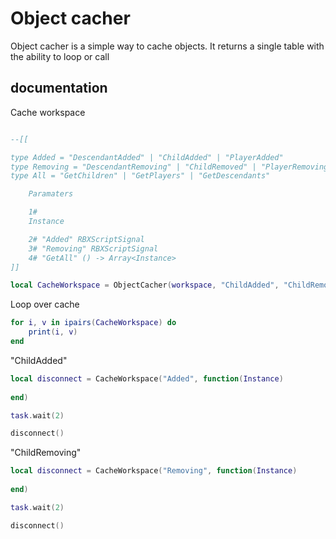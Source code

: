 # Object cacher

Object cacher is a simple way to cache objects. It returns a single table with the ability to loop or call

## documentation

Cache workspace
```lua

--[[

type Added = "DescendantAdded" | "ChildAdded" | "PlayerAdded"
type Removing = "DescendantRemoving" | "ChildRemoved" | "PlayerRemoving"
type All = "GetChildren" | "GetPlayers" | "GetDescendants"

	Paramaters

	1#
	Instance

	2# "Added" RBXScriptSignal
	3# "Removing" RBXScriptSignal
	4# "GetAll" () -> Array<Instance>
]]

local CacheWorkspace = ObjectCacher(workspace, "ChildAdded", "ChildRemoved", "GetChildren")

```

Loop over cache
```lua
for i, v in ipairs(CacheWorkspace) do
    print(i, v)
end

```

"ChildAdded"
```lua
local disconnect = CacheWorkspace("Added", function(Instance)
    
end)

task.wait(2)

disconnect()

```

"ChildRemoving"
```lua
local disconnect = CacheWorkspace("Removing", function(Instance)
    
end)

task.wait(2)

disconnect()
```